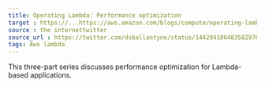 ```yaml
---
title: Operating Lambda: Performance optimization
target : https://...https://aws.amazon.com/blogs/compute/operating-lambda-performance-optimization-part-1/
source : the internettwitter
source_url : https://twitter.com/dsballantyne/status/1442941864835829764?s=19
tags: Aws lambda
---
```


This three-part series discusses performance optimization for Lambda-based applications.